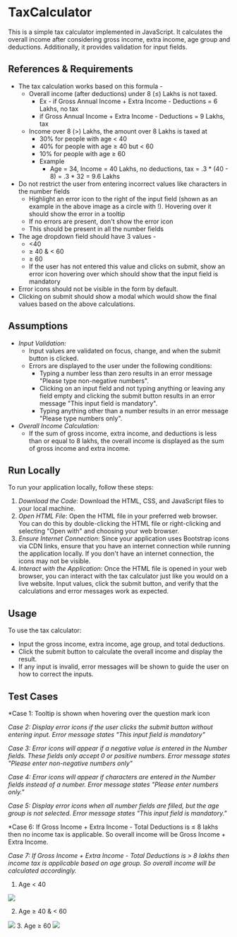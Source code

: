 # TaxCalculator
This is a simple tax calculator implemented in JavaScript. It calculates the overall income after considering gross income, extra income, age group and deductions. Additionally, it provides validation for input fields.

## References & Requirements
- The tax calculation works based on this formula -
    - Overall income (after deductions) under 8 (≤) Lakhs is not taxed.
        - Ex - if Gross Annual Income + Extra Income - Deductions =  6 Lakhs, no tax
        - if Gross Annual Income + Extra Income - Deductions =  9 Lakhs, tax
    - Income over 8 (>) Lakhs, the amount over 8 Lakhs is taxed at
        - 30% for people with age < 40
        - 40% for people with age ≥ 40 but < 60
        - 10% for people with age ≥ 60
        - Example
            - Age = 34, Income = 40 Lakhs, no deductions, tax = .3 * (40 - 8) = .3 * 32 = 9.6 Lakhs
- Do not restrict the user from entering incorrect values like characters in the number fields
    - Highlight an error icon to the right of the input field (shown as an example in the above image as a circle with !). Hovering over it should show the error in a tooltip
    - If no errors are present, don't show the error icon
    - This should be present in all the number fields
- The age dropdown field should have 3 values -
    - <40
    - ≥ 40 & < 60
    - ≥ 60
    - If the user has not entered this value and clicks on submit, show an error icon hovering over which should show that the input field is mandatory
- Error icons should not be visible in the form by default.
- Clicking on submit should show a modal which would show the final values based on the above calculations.

## Assumptions
- *Input Validation:*
  - Input values are validated on focus, change, and when the submit button is clicked.
  - Errors are displayed to the user under the following conditions:
    - Typing a number less than zero results in an error message "Please type non-negative numbers".
    - Clicking on an input field and not typing anything or leaving any field empty and clicking the submit button results in an error message "This input field is mandatory".
    - Typing anything other than a number results in an error message "Please type numbers only".
- *Overall Income Calculation:*
  - If the sum of gross income, extra income, and deductions is less than or equal to 8 lakhs, the overall income is displayed as the sum of gross income and extra income.

## Run Locally
To run your application locally, follow these steps:
1. *Download the Code*: Download the HTML, CSS, and JavaScript files to your local machine.
2. *Open HTML File*: Open the HTML file in your preferred web browser. You can do this by double-clicking the HTML file or right-clicking and selecting "Open with" and choosing your web browser.
3. *Ensure Internet Connection*: Since your application uses Bootstrap icons via CDN links, ensure that you have an internet connection while running the application locally. If you don't have an internet connection, the icons may not be visible.
4. *Interact with the Application*: Once the HTML file is opened in your web browser, you can interact with the tax calculator just like you would on a live website. Input values, click the submit button, and verify that the calculations and error messages work as expected.

## Usage
To use the tax calculator:
- Input the gross income, extra income, age group, and total deductions.
- Click the submit button to calculate the overall income and display the result.
- If any input is invalid, error messages will be shown to guide the user on how to correct the inputs.

## Test Cases
*Case 1: Tooltip is shown when hovering over the question mark icon

*Case 2: Display error icons if the user clicks the submit button without entering input. Error message states "This input field is mandatory"*<br/>


*Case 3: Error icons will appear if a negative value is entered in the Number fields. These fields only accept 0 or positive numbers. Error message states "Please enter non-negative numbers only"*

*Case 4: Error icons will appear if characters are entered in the Number fields instead of a number. Error message states "Please enter numbers only."*

*Case 5: Display error icons when all number fields are filled, but the age group is not selected. Error message states "This input field is mandatory."*

*Case 6: If Gross Income +  Extra Income - Total Deductions is ≤ 8 lakhs then no income tax is applicable. So overall income will be Gross Income +  Extra Income.

*Case 7: If Gross Income +  Extra Income - Total Deductions is > 8 lakhs then income tax is applicable based on age group. So overall income will be calculated accordingly.*<br/>
1. Age < 40
<img src="C:\Users\siva\Downloads\40 age group">

2. Age ≥ 40 & < 60
<img src="c:\Users\siva\Downloads\gt 40 lt 60">
3. Age ≥ 60
<img src="c:\Users\siva\Downloads\gt60">
